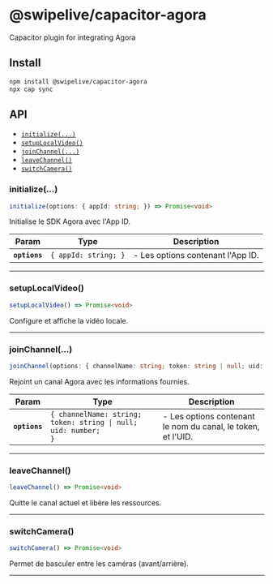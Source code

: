 # @swipelive/capacitor-agora

Capacitor plugin for integrating Agora

## Install

```bash
npm install @swipelive/capacitor-agora
npx cap sync
```

## API

<docgen-index>

* [`initialize(...)`](#initialize)
* [`setupLocalVideo()`](#setuplocalvideo)
* [`joinChannel(...)`](#joinchannel)
* [`leaveChannel()`](#leavechannel)
* [`switchCamera()`](#switchcamera)

</docgen-index>

<docgen-api>
<!--Update the source file JSDoc comments and rerun docgen to update the docs below-->

### initialize(...)

```typescript
initialize(options: { appId: string; }) => Promise<void>
```

Initialise le SDK Agora avec l'App ID.

| Param         | Type                            | Description                       |
| ------------- | ------------------------------- | --------------------------------- |
| **`options`** | <code>{ appId: string; }</code> | - Les options contenant l'App ID. |

--------------------


### setupLocalVideo()

```typescript
setupLocalVideo() => Promise<void>
```

Configure et affiche la vidéo locale.

--------------------


### joinChannel(...)

```typescript
joinChannel(options: { channelName: string; token: string | null; uid: number; }) => Promise<void>
```

Rejoint un canal Agora avec les informations fournies.

| Param         | Type                                                                      | Description                                                  |
| ------------- | ------------------------------------------------------------------------- | ------------------------------------------------------------ |
| **`options`** | <code>{ channelName: string; token: string \| null; uid: number; }</code> | - Les options contenant le nom du canal, le token, et l'UID. |

--------------------


### leaveChannel()

```typescript
leaveChannel() => Promise<void>
```

Quitte le canal actuel et libère les ressources.

--------------------


### switchCamera()

```typescript
switchCamera() => Promise<void>
```

Permet de basculer entre les caméras (avant/arrière).

--------------------

</docgen-api>
